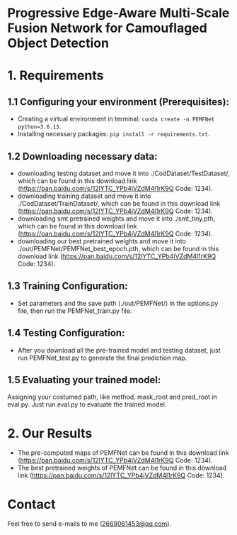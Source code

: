 # Progressive Edge-Aware Multi-Scale Fusion Network for Camouflaged Object Detection

# 1. Requirements
## 1.1 Configuring your environment (Prerequisites):
- Creating a virtual environment in terminal: `conda create -n PEMFNet python=3.6.13`.
- Installing necessary packages: `pip install -r requirements.txt`.

## 1.2 Downloading necessary data:
- downloading testing dataset and move it into ./CodDataset/TestDataset/, which can be found in this download link (https://pan.baidu.com/s/12lYTC_YPb4jVZdM4l1rK9Q  Code: 1234).
- downloading training dataset and move it into ./CodDataset/TrainDataset/, which can be found in this download link (https://pan.baidu.com/s/12lYTC_YPb4jVZdM4l1rK9Q  Code: 1234).
- downloading smt pretrained weights and move it into ./smt_tiny.pth, which can be found in this download link (https://pan.baidu.com/s/12lYTC_YPb4jVZdM4l1rK9Q  Code: 1234).
- downloading our best pretrained weights and move it into ./out/PEMFNet/PEMFNet_best_epoch.pth, which can be found in this download link (https://pan.baidu.com/s/12lYTC_YPb4jVZdM4l1rK9Q  Code: 1234).

## 1.3 Training Configuration:
- Set parameters and the save path (./out/PEMFNet/) in the options.py file, then run the PEMFNet_train.py file.

## 1.4 Testing Configuration:
- After you download all the pre-trained model and testing dataset, just run PEMFNet_test.py to generate the final prediction map.

## 1.5 Evaluating your trained model:
Assigning your costumed path, like method, mask_root and pred_root in eval.py. Just run eval.py to evaluate the trained model.

# 2. Our Results
- The pre-computed maps of PEMFNet can be found in this download link (https://pan.baidu.com/s/12lYTC_YPb4jVZdM4l1rK9Q  Code: 1234).
- The best pretrained weights of PEMFNet can be found in this download link (https://pan.baidu.com/s/12lYTC_YPb4jVZdM4l1rK9Q  Code: 1234).


# Contact
Feel free to send e-mails to me (2669061453@qq.com).<br>


